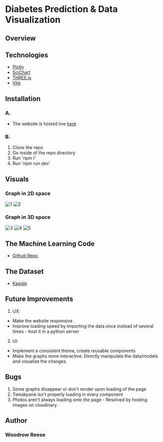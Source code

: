 # Diabetes Prediction & Data Visualization

## Overview

## Technologies
- [Plotly](https://plotly.com/javascript/)
- [SciChart](https://www.scichart.com/documentation/js/current/webframe.html#SciChart_JS_User_Manual.html)
- [THREE.js](https://threejs.org/docs/index.html#manual/en/introduction/Creating-a-scene)
- [Vite](https://vite.dev/)

## Installation 
### A.
- The website is hosted live [here](https://woooocoder.github.io/CS460student/diabetes/)

### B.
1. Clone the repo
2. Go inside of the repo directory
3. Run 'npm i'
3. Run 'npm run dev'


## Visuals

### Graph in 2D space
![1](https://github.com/user-attachments/assets/96b2acf5-fc20-4eec-b4a0-ffcaeffa9c49)
![2](https://github.com/user-attachments/assets/3757987e-c0e2-4423-9646-c9881f800cc4)



### Graph in 3D space
![3](https://github.com/user-attachments/assets/0f4be105-d592-48e7-828a-1627cad36354)
![4](https://github.com/user-attachments/assets/92a0c1fe-f45b-4b7e-9983-12aec28e7086)
![5](https://github.com/user-attachments/assets/0d6560c8-1a21-47be-94b2-8d0b4dbc745c)




## The Machine Learning Code
- [Github Repo](https://github.com/woooocoder/machine-learning/blob/main/diabetes-ml/diabetes.ipynb)

## The Dataset
- [Kaggle](https://www.kaggle.com/datasets/uciml/pima-indians-diabetes-database)

## Future Improvements
1. UX: 
- Make the website responsive
-  Improve loading speed by importing the data once instead of several times - host it in a python server
2. UI: 
- Implement a consistent theme, create reusable components
- Make the graphs more interactive. Directly manipulate the data/models and visualize the changes. 

## Bugs 
1. Some graphs disappear or don't render upon loading of the page
2. Tweakpane isn't properly loading in every component
3. Photos aren't always loading onto the page - Resolved by hosting images on cloudinary.

## Author
### Woodrow Reese
